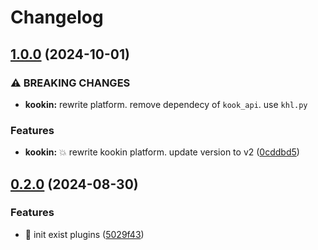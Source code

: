 # Changelog

## [1.0.0](https://github.com/Aimerny/MCDRPlugins/compare/kookin-v0.2.0...kookin-v1.0.0) (2024-10-01)


### ⚠ BREAKING CHANGES

* **kookin:** rewrite platform. remove dependecy of `kook_api`. use `khl.py`

### Features

* **kookin:** :boom: rewrite kookin platform. update version to v2 ([0cddbd5](https://github.com/Aimerny/MCDRPlugins/commit/0cddbd50103dd90de8149e7776ddba425484b28c))

## [0.2.0](https://github.com/Aimerny/MCDRPlugins/compare/kookin-v0.1.6...kookin-v0.2.0) (2024-08-30)


### Features

* :tada: init exist plugins ([5029f43](https://github.com/Aimerny/MCDRPlugins/commit/5029f430f3a376878270a08124a73cad63af7bc5))
